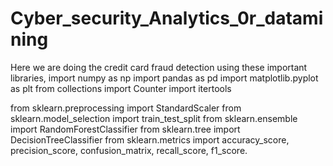# Cyber_security_Analytics_0r_datamining
Here we are doing the credit card fraud detection using these important libraries,
import numpy as np
import pandas as pd
import matplotlib.pyplot as plt
from collections import Counter
import itertools

from sklearn.preprocessing import StandardScaler
from sklearn.model_selection import train_test_split
from sklearn.ensemble import RandomForestClassifier
from sklearn.tree import DecisionTreeClassifier
from sklearn.metrics import accuracy_score, precision_score, confusion_matrix, recall_score, f1_score.
